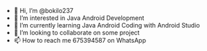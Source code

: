 - 👋 Hi, I’m @bokilo237
- 👀 I’m interested in Java Android Development
- 🌱 I’m currently learning Java Android Coding with Android Studio
- 💞️ I’m looking to collaborate on some project
- 📫 How to reach me 675394587 on WhatsApp

<!---
bokilo237/bokilo237 is a ✨ special ✨ repository because its `README.md` (this file) appears on your GitHub profile.
You can click the Preview link to take a look at your changes.
--->
